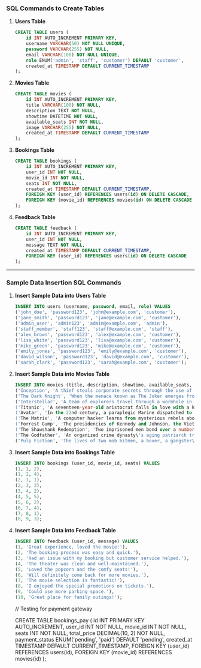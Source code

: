 ### SQL Commands to Create Tables

1. **Users Table**
   ```sql
   CREATE TABLE users (
       id INT AUTO_INCREMENT PRIMARY KEY,
       username VARCHAR(50) NOT NULL UNIQUE,
       password VARCHAR(255) NOT NULL,
       email VARCHAR(100) NOT NULL UNIQUE,
       role ENUM('admin', 'staff', 'customer') DEFAULT 'customer',
       created_at TIMESTAMP DEFAULT CURRENT_TIMESTAMP
   );
   ```

2. **Movies Table**
   ```sql
   CREATE TABLE movies (
       id INT AUTO_INCREMENT PRIMARY KEY,
       title VARCHAR(100) NOT NULL,
       description TEXT NOT NULL,
       showtime DATETIME NOT NULL,
       available_seats INT NOT NULL,
       image VARCHAR(255) NOT NULL,
       created_at TIMESTAMP DEFAULT CURRENT_TIMESTAMP
   );
   ```

3. **Bookings Table**
   ```sql
   CREATE TABLE bookings (
       id INT AUTO_INCREMENT PRIMARY KEY,
       user_id INT NOT NULL,
       movie_id INT NOT NULL,
       seats INT NOT NULL,
       created_at TIMESTAMP DEFAULT CURRENT_TIMESTAMP,
       FOREIGN KEY (user_id) REFERENCES users(id) ON DELETE CASCADE,
       FOREIGN KEY (movie_id) REFERENCES movies(id) ON DELETE CASCADE
   );
   ```

4. **Feedback Table**
   ```sql
   CREATE TABLE feedback (
       id INT AUTO_INCREMENT PRIMARY KEY,
       user_id INT NOT NULL,
       message TEXT NOT NULL,
       created_at TIMESTAMP DEFAULT CURRENT_TIMESTAMP,
       FOREIGN KEY (user_id) REFERENCES users(id) ON DELETE CASCADE
   );
   ```


----------------------------------------------------------------------------------------------

### Sample Data Insertion SQL Commands

1. **Insert Sample Data into Users Table**
   ```sql
   INSERT INTO users (username, password, email, role) VALUES
   ('john_doe', 'password123', 'john@example.com', 'customer'),
   ('jane_smith', 'password123', 'jane@example.com', 'customer'),
   ('admin_user', 'admin123', 'admin@example.com', 'admin'),
   ('staff_member', 'staff123', 'staff@example.com', 'staff'),
   ('alex_brown', 'password123', 'alex@example.com', 'customer'),
   ('lisa_white', 'password123', 'lisa@example.com', 'customer'),
   ('mike_green', 'password123', 'mike@example.com', 'customer'),
   ('emily_jones', 'password123', 'emily@example.com', 'customer'),
   ('david_wilson', 'password123', 'david@example.com', 'customer'),
   ('sarah_clark', 'password123', 'sarah@example.com', 'customer');
   ```

2. **Insert Sample Data into Movies Table**
   ```sql
   INSERT INTO movies (title, description, showtime, available_seats, image) VALUES
   ('Inception', 'A thief steals corporate secrets through the use of dream-sharing technology.', '2024-10-15 18:30:00', 100, 'inception.jpg'),
   ('The Dark Knight', 'When the menace known as The Joker emerges from his mysterious past, he wreaks havoc and chaos on the people of Gotham.', '2024-10-16 20:00:00', 80, 'dark_knight.jpg'),
   ('Interstellar', 'A team of explorers travel through a wormhole in space in an attempt to ensure humanity\'s survival.', '2024-10-17 19:00:00', 75, 'interstellar.jpg'),
   ('Titanic', 'A seventeen-year-old aristocrat falls in love with a kind but poor artist aboard the luxurious, ill-fated R.M.S. Titanic.', '2024-10-18 17:00:00', 50, 'titanic.jpg'),
   ('Avatar', 'In the 22nd century, a paraplegic Marine dispatched to the moon Pandora on a unique mission becomes torn between following his orders and protecting the world he feels is his home.', '2024-10-19 21:00:00', 120, 'avatar.jpg'),
   ('The Matrix', 'A computer hacker learns from mysterious rebels about the true nature of his reality and his role in the war against its controllers.', '2024-10-20 16:00:00', 90, 'matrix.jpg'),
   ('Forrest Gump', 'The presidencies of Kennedy and Johnson, the Vietnam War, the Watergate scandal and other historical events unfold through the perspective of an Alabama man with an IQ of 75.', '2024-10-21 18:00:00', 65, 'forrest_gump.jpg'),
   ('The Shawshank Redemption', 'Two imprisoned men bond over a number of years, finding solace and eventual redemption through acts of common decency.', '2024-10-22 19:30:00', 85, 'shawshank.jpg'),
   ('The Godfather', 'An organized crime dynasty\'s aging patriarch transfers control of his clandestine empire to his reluctant son.', '2024-10-23 20:30:00', 70, 'godfather.jpg'),
   ('Pulp Fiction', 'The lives of two mob hitmen, a boxer, a gangster\'s wife, and a pair of diner bandits intertwine in four tales of violence and redemption.', '2024-10-24 21:30:00', 60, 'pulp_fiction.jpg');
   ```

3. **Insert Sample Data into Bookings Table**
   ```sql
   INSERT INTO bookings (user_id, movie_id, seats) VALUES
   (1, 1, 2),
   (1, 2, 4),
   (2, 1, 1),
   (2, 3, 3),
   (3, 4, 2),
   (4, 5, 5),
   (5, 6, 2),
   (6, 7, 4),
   (7, 8, 1),
   (8, 9, 3);
   ```

4. **Insert Sample Data into Feedback Table**
   ```sql
   INSERT INTO feedback (user_id, message) VALUES
   (1, 'Great experience, loved the movie!'),
   (2, 'The booking process was easy and quick.'),
   (3, 'Had an issue with my booking but customer service helped.'),
   (4, 'The theater was clean and well-maintained.'),
   (5, 'Loved the popcorn and the comfy seats!'),
   (6, 'Will definitely come back for more movies.'),
   (7, 'The movie selection is fantastic!'),
   (8, 'I enjoyed the special promotions on tickets.'),
   (9, 'Could use more parking space.'),
   (10, 'Great place for family outings!');
   ```



   // Testing for payment gateway 

   CREATE TABLE bookings_pay (
    id INT PRIMARY KEY AUTO_INCREMENT,
    user_id INT NOT NULL,
    movie_id INT NOT NULL,
    seats INT NOT NULL,
    total_price DECIMAL(10, 2) NOT NULL,
    payment_status ENUM('pending', 'paid') DEFAULT 'pending',
    created_at TIMESTAMP DEFAULT CURRENT_TIMESTAMP,
    FOREIGN KEY (user_id) REFERENCES users(id),
    FOREIGN KEY (movie_id) REFERENCES movies(id)
);

